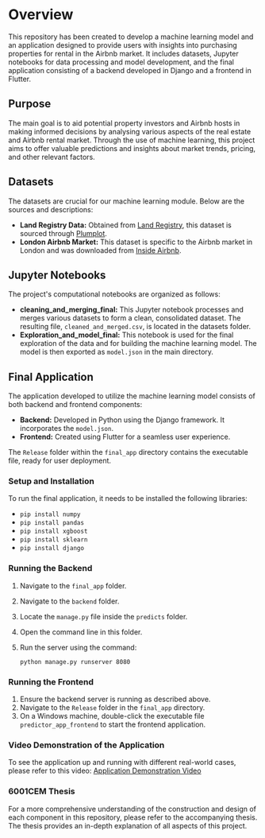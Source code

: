 
# Overview

This repository has been created to develop a machine learning model and an application designed to provide users with insights into purchasing properties for rental in the Airbnb market. It includes datasets, Jupyter notebooks for data processing and model development, and the final application consisting of a backend developed in Django and a frontend in Flutter.

## Purpose

The main goal is to aid potential property investors and Airbnb hosts in making informed decisions by analysing various aspects of the real estate and Airbnb rental market. Through the use of machine learning, this project aims to offer valuable predictions and insights about market trends, pricing, and other relevant factors.

## Datasets

The datasets are crucial for our machine learning module. Below are the sources and descriptions:

- **Land Registry Data:** Obtained from [Land Registry](https://landregistry.data.gov.uk/), this dataset is sourced through [Plumplot](https://a.plumplot.co.uk/).
- **London Airbnb Market:** This dataset is specific to the Airbnb market in London and was downloaded from [Inside Airbnb](https://insideairbnb.com/get-the-data/).

## Jupyter Notebooks

The project's computational notebooks are organized as follows:

- **cleaning_and_merging_final:** This Jupyter notebook processes and merges various datasets to form a clean, consolidated dataset. The resulting file, `cleaned_and_merged.csv`, is located in the datasets folder.
- **Exploration_and_model_final:** This notebook is used for the final exploration of the data and for building the machine learning model. The model is then exported as `model.json` in the main directory.

## Final Application

The application developed to utilize the machine learning model consists of both backend and frontend components:

- **Backend:** Developed in Python using the Django framework. It incorporates the `model.json`.
- **Frontend:** Created using Flutter for a seamless user experience.

The `Release` folder within the `final_app` directory contains the executable file, ready for user deployment.

### Setup and Installation

To run the final application, it needs to be installed the following libraries:


- `pip install numpy`
- `pip install pandas`
- `pip install xgboost`
- `pip install sklearn`
- `pip install django`


### Running the Backend
1. Navigate to the `final_app` folder.
2. Navigate to the `backend` folder.
3. Locate the `manage.py` file inside the `predicts` folder.
4. Open the command line in this folder.
5. Run the server using the command: 
   
   `python manage.py runserver 8080`

### Running the Frontend

1. Ensure the backend server is running as described above.
2. Navigate to the `Release` folder in the `final_app` directory.
3. On a Windows machine, double-click the executable file `predictor_app_frontend` to start the frontend application.

### Video Demonstration of the Application

To see the application up and running with different real-world cases, please refer to this video: [Application Demonstration Video](https://livecoventryac-my.sharepoint.com/personal/sousagoncj_uni_coventry_ac_uk/_layouts/15/stream.aspx?id=%2Fpersonal%2Fsousagoncj%5Funi%5Fcoventry%5Fac%5Fuk%2FDocuments%2F3%20Year%2FFinal%20thesis%2Fthesis%20app%201080p%2Emp4&referrer=StreamWebApp%2EWeb&referrerScenario=AddressBarCopiedShareExpTreatment%2Eview-)


### 6001CEM Thesis

For a more comprehensive understanding of the construction and design of each component in this repository, please refer to the accompanying thesis. The thesis provides an in-depth explanation of all aspects of this project.
